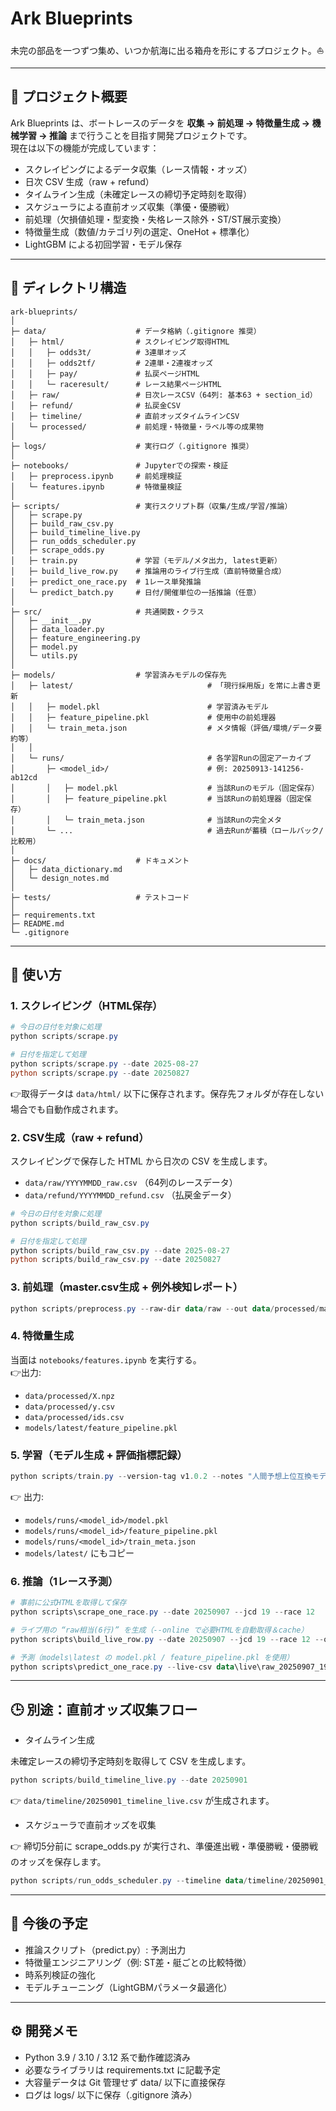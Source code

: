 # Ark Blueprints

未完の部品を一つずつ集め、いつか航海に出る箱舟を形にするプロジェクト。⛵

---

## 📝 プロジェクト概要

Ark Blueprints は、ボートレースのデータを **収集 → 前処理 → 特徴量生成 → 機械学習 → 推論** まで行うことを目指す開発プロジェクトです。  
現在は以下の機能が完成しています：

* スクレイピングによるデータ収集（レース情報・オッズ）
* 日次 CSV 生成（raw + refund）
* タイムライン生成（未確定レースの締切予定時刻を取得）
* スケジューラによる直前オッズ収集（準優・優勝戦）
* 前処理（欠損値処理・型変換・失格レース除外・ST/ST展示変換）
* 特徴量生成（数値/カテゴリ列の選定、OneHot + 標準化）
* LightGBM による初回学習・モデル保存

---

## 📂 ディレクトリ構造

```text
ark-blueprints/
│
├─ data/                    # データ格納（.gitignore 推奨）
│   ├─ html/                # スクレイピング取得HTML
│   │   ├─ odds3t/          # 3連単オッズ
│   │   ├─ odds2tf/         # 2連単・2連複オッズ
│   │   ├─ pay/             # 払戻ページHTML
│   │   └─ raceresult/      # レース結果ページHTML
│   ├─ raw/                 # 日次レースCSV（64列: 基本63 + section_id）
│   ├─ refund/              # 払戻金CSV
│   ├─ timeline/            # 直前オッズタイムラインCSV
│   └─ processed/           # 前処理・特徴量・ラベル等の成果物
│
├─ logs/                    # 実行ログ（.gitignore 推奨）
│
├─ notebooks/               # Jupyterでの探索・検証
│   ├─ preprocess.ipynb     # 前処理検証
│   └─ features.ipynb       # 特徴量検証
│
├─ scripts/                 # 実行スクリプト群（収集/生成/学習/推論）
│   ├─ scrape.py
│   ├─ build_raw_csv.py
│   ├─ build_timeline_live.py
│   ├─ run_odds_scheduler.py
│   ├─ scrape_odds.py
│   ├─ train.py             # 学習（モデル/メタ出力, latest更新）
│   ├─ build_live_row.py    # 推論用のライブ行生成（直前特徴量合成）
│   ├─ predict_one_race.py  # 1レース単発推論
│   └─ predict_batch.py     # 日付/開催単位の一括推論（任意）
│
├─ src/                     # 共通関数・クラス
│   ├─ __init__.py
│   ├─ data_loader.py
│   ├─ feature_engineering.py
│   ├─ model.py
│   └─ utils.py
│
├─ models/                  # 学習済みモデルの保存先
│   ├─ latest/                              # 「現行採用版」を常に上書き更新
│   │   ├─ model.pkl                        # 学習済みモデル
│   │   ├─ feature_pipeline.pkl             # 使用中の前処理器
│   │   └─ train_meta.json                  # メタ情報（評価/環境/データ要約等）
│   │
│   └─ runs/                                # 各学習Runの固定アーカイブ
│       ├─ <model_id>/                      # 例: 20250913-141256-ab12cd
│       │   ├─ model.pkl                    # 当該Runのモデル（固定保存）
│       │   ├─ feature_pipeline.pkl         # 当該Runの前処理器（固定保存）
│       │   └─ train_meta.json              # 当該Runの完全メタ
│       └─ ...                              # 過去Runが蓄積（ロールバック/比較用）
│
├─ docs/                    # ドキュメント
│   ├─ data_dictionary.md
│   └─ design_notes.md
│
├─ tests/                   # テストコード
│
├─ requirements.txt
├─ README.md
└─ .gitignore
```

---

## 🚀 使い方

### 1. スクレイピング（HTML保存）

```powershell
# 今日の日付を対象に処理
python scripts/scrape.py

# 日付を指定して処理
python scripts/scrape.py --date 2025-08-27
python scripts/scrape.py --date 20250827
```

👉取得データは `data/html/` 以下に保存されます。保存先フォルダが存在しない場合でも自動作成されます。

### 2. CSV生成（raw + refund）

スクレイピングで保存した HTML から日次の CSV を生成します。

* `data/raw/YYYYMMDD_raw.csv` （64列のレースデータ）
* `data/refund/YYYYMMDD_refund.csv` （払戻金データ）

```powershell
# 今日の日付を対象に処理
python scripts/build_raw_csv.py

# 日付を指定して処理
python scripts/build_raw_csv.py --date 2025-08-27
python scripts/build_raw_csv.py --date 20250827
```

### 3. 前処理（master.csv生成 + 例外検知レポート）

```powershell
python scripts/preprocess.py --raw-dir data/raw --out data/processed/master.csv --reports-dir data/processed/reports

```

### 4. 特徴量生成

当面は `notebooks/features.ipynb` を実行する。  
👉出力:

- `data/processed/X.npz`  
- `data/processed/y.csv`  
- `data/processed/ids.csv`  
- `models/latest/feature_pipeline.pkl`


### 5. 学習（モデル生成 + 評価指標記録）

```powershell
python scripts/train.py --version-tag v1.0.2 --notes "人間予想上位互換モデル"

```
👉 出力:

- `models/runs/<model_id>/model.pkl`
- `models/runs/<model_id>/feature_pipeline.pkl`
- `models/runs/<model_id>/train_meta.json`
- `models/latest/` にもコピー

### 6. 推論（1レース予測）

```powershell
# 事前に公式HTMLを取得して保存
python scripts\scrape_one_race.py --date 20250907 --jcd 19 --race 12

# ライブ用の “raw相当(6行)” を生成（--online で必要HTMLを自動取得＆cache）
python scripts\build_live_row.py --date 20250907 --jcd 19 --race 12 --online --out data\live\raw_20250907_19_12.csv

# 予測（models\latest の model.pkl / feature_pipeline.pkl を使用）
python scripts\predict_one_race.py --live-csv data\live\raw_20250907_19_12.csv --model-dir models\latest

```
---
## 🕒 別途：直前オッズ収集フロー
- タイムライン生成

未確定レースの締切予定時刻を取得して CSV を生成します。

```powershell
python scripts/build_timeline_live.py --date 20250901
```

👉 `data/timeline/20250901_timeline_live.csv` が生成されます。

- スケジューラで直前オッズを収集

👉 締切5分前に scrape_odds.py が実行され、準優進出戦・準優勝戦・優勝戦のオッズを保存します。

```powershell
python scripts/run_odds_scheduler.py --timeline data/timeline/20250901_timeline_live.csv
```


---

## 🔮 今後の予定

* 推論スクリプト（predict.py）: 予測出力
* 特徴量エンジニアリング（例: ST差・艇ごとの比較特徴）
* 時系列検証の強化
* モデルチューニング（LightGBMパラメータ最適化）

---

## ⚙️ 開発メモ

* Python 3.9 / 3.10 / 3.12 系で動作確認済み
* 必要なライブラリは requirements.txt に記載予定
* 大容量データは Git 管理せず data/ 以下に直接保存
* ログは logs/ 以下に保存（.gitignore 済み）




